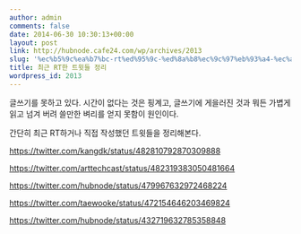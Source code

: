 ```yaml
---
author: admin
comments: false
date: 2014-06-30 10:30:13+00:00
layout: post
link: http://hubnode.cafe24.com/wp/archives/2013
slug: '%ec%b5%9c%ea%b7%bc-rt%ed%95%9c-%ed%8a%b8%ec%9c%97%eb%93%a4-%ec%a0%95%eb%a6%ac'
title: 최근 RT한 트윗들 정리
wordpress_id: 2013
---
```


글쓰기를 못하고 있다. 시간이 없다는 것은 핑계고, 글쓰기에 게을러진 것과 뭐든 가볍게 읽고 넘겨 버려 쓸만한 벼리를 얻지 못함이 원인이다.

간단히 최근 RT하거나 직접 작성했던 트윗들을 정리해본다.

https://twitter.com/kangdk/status/482810792870309888

  
  


https://twitter.com/arttechcast/status/482319383050481664

  
  


https://twitter.com/hubnode/status/479967632972468224

  
  


https://twitter.com/taewooke/status/472154646203469824

  
  


https://twitter.com/hubnode/status/432719632785358848



